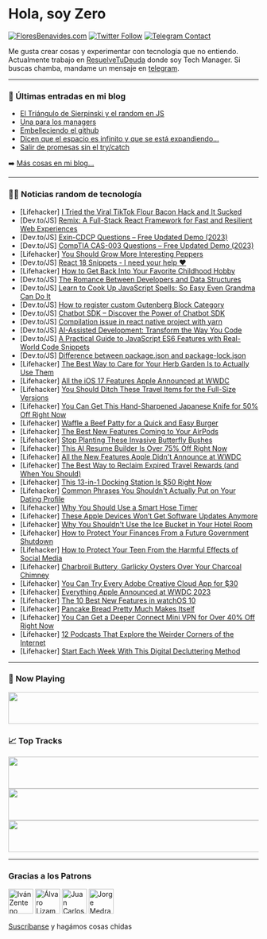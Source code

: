 # Hola, soy Zero

[![FloresBenavides.com](https://img.shields.io/website?down_message=oops&label=MiBlog&style=for-the-badge&up_message=online&url=https%3A%2F%2Ffloresbenavides.com)](https://floresbenavides.com) [![Twitter Follow](https://img.shields.io/twitter/follow/ZeroDragon?color=%231DA1F2&label=Follow&logo=twitter&logoColor=ffffff&style=for-the-badge)](https://twitter.com/zerodragon) [![Telegram Contact](https://img.shields.io/badge/escr%C3%ADbeme-ZeroDragon-%2326A5E4?style=for-the-badge&logo=telegram)](https://t.me/zerodragon)

Me gusta crear cosas y experimentar con tecnología que no entiendo.
Actualmente trabajo en [ResuelveTuDeuda](http://github.com/resuelve) donde soy Tech Manager.
Si buscas chamba, mandame un mensaje en [telegram](https://t.me/zerodragon).

---

### 📕 Últimas entradas en mi blog
<!-- BLOG-POST-LIST:START -->
- [El Triángulo de Sierpinski y el random en JS](https://floresbenavides.com/el-triangulo-de-sierpinski-y-el-random-en-js/)
- [Una para los managers](https://floresbenavides.com/una-para-los-managers/)
- [Embelleciendo el github](https://floresbenavides.com/embelleciendo-el-github/)
- [Dicen que el espacio es infinito y que se está expandiendo…](https://floresbenavides.com/dicen-que-el-espacio-es-infinito-y-que-se-esta-expandiendo/)
- [Salir de promesas sin el try/catch](https://floresbenavides.com/salir-de-promesas-sin-el-try-catch/)
<!-- BLOG-POST-LIST:END -->

➡️ [Más cosas en mi blog...](https://floresbenavides.com)

---

### 👨‍💻 Noticias random de tecnología
<!-- TECH-POSTS:START -->
- [Lifehacker] [I Tried the Viral TikTok Flour Bacon Hack and It Sucked](https://lifehacker.com/i-tried-the-viral-tiktok-flour-bacon-hack-and-it-sucked-1850512910)
- [Dev.to/JS] [Remix: A Full-Stack React Framework for Fast and Resilient Web Experiences](https://dev.to/scofieldidehen/remix-a-full-stack-react-framework-for-fast-and-resilient-web-experiences-1ja1)
- [Dev.to/JS] [Exin-CDCP Questions – Free Updated Demo &lpar;2023&rpar;](https://dev.to/jack1898oliver/exin-cdcp-questions-free-updated-demo-2023-503l)
- [Dev.to/JS] [CompTIA CAS-003 Questions – Free Updated Demo &lpar;2023&rpar;](https://dev.to/jack1898oliver/comptia-cas-003-questions-free-updated-demo-2023-29nk)
- [Lifehacker] [You Should Grow More Interesting Peppers](https://lifehacker.com/you-should-grow-more-interesting-peppers-1850502350)
- [Dev.to/JS] [React 18 Snippets - I need your help ❤️](https://dev.to/kristiyan_velkov/react-18-snippets-i-need-your-help-44o8)
- [Lifehacker] [How to Get Back Into Your Favorite Childhood Hobby](https://lifehacker.com/how-to-get-back-into-your-favorite-childhood-hobby-1850510930)
- [Dev.to/JS] [The Romance Between Developers and Data Structures](https://dev.to/jamesajayi/the-romance-between-developers-and-data-structures-ann)
- [Dev.to/JS] [Learn to Cook Up JavaScript Spells: So Easy Even Grandma Can Do It](https://dev.to/codetobug/learn-to-cook-up-javascript-spells-so-easy-even-grandma-can-do-it-1pce)
- [Dev.to/JS] [How to register custom Gutenberg Block Category](https://dev.to/mhimon/how-to-register-custom-gutenberg-block-category-67c)
- [Dev.to/JS] [Chatbot SDK – Discover the Power of Chatbot SDK](https://dev.to/devashishmamgain/chatbot-sdk-discover-the-power-of-chatbot-sdk-4ab3)
- [Dev.to/JS] [Compilation issue in react native project with yarn](https://dev.to/aryajaykesh/compilation-issue-in-react-native-project-with-yarn-34ea)
- [Dev.to/JS] [AI-Assisted Development: Transform the Way You Code](https://dev.to/aiformewiki/ai-assisted-development-transform-the-way-you-code-32d1)
- [Dev.to/JS] [A Practical Guide to JavaScript ES6 Features with Real-World Code Snippets](https://dev.to/shubhamt619/a-practical-guide-to-javascript-es6-features-with-real-world-code-snippets-5bde)
- [Dev.to/JS] [Difference between package.json and package-lock.json](https://dev.to/mitchiemt11/difference-between-packagejson-and-package-lockjson-22ip)
- [Lifehacker] [The Best Way to Care for Your Herb Garden Is to Actually Use Them](https://lifehacker.com/the-best-way-to-care-for-your-herb-garden-is-to-actuall-1850502356)
- [Lifehacker] [All the iOS 17 Features Apple Announced at WWDC](https://lifehacker.com/all-the-ios-17-features-apple-announced-at-wwdc-1850510024)
- [Lifehacker] [You Should Ditch These Travel Items for the Full-Size Versions](https://lifehacker.com/you-should-ditch-these-travel-items-for-the-full-size-v-1850510634)
- [Lifehacker] [You Can Get This Hand-Sharpened Japanese Knife for 50% Off Right Now](https://lifehacker.com/you-can-get-this-hand-sharpened-japanese-knife-for-50-1850508970)
- [Lifehacker] [Waffle a Beef Patty for a Quick and Easy Burger](https://lifehacker.com/waffle-a-beef-patty-for-a-quick-and-easy-burger-1850508573)
- [Lifehacker] [The Best New Features Coming to Your AirPods](https://lifehacker.com/the-best-new-features-coming-to-your-airpods-1850510364)
- [Lifehacker] [Stop Planting These Invasive Butterfly Bushes](https://lifehacker.com/stop-planting-these-invasive-butterfly-bushes-1850509142)
- [Lifehacker] [This AI Resume Builder Is Over 75% Off Right Now](https://lifehacker.com/this-ai-resume-builder-is-over-75-off-right-now-1850493675)
- [Lifehacker] [All the New Features Apple Didn&#39;t Announce at WWDC](https://lifehacker.com/all-the-new-features-apple-didnt-announce-at-wwdc-1850510345)
- [Lifehacker] [The Best Way to Reclaim Expired Travel Rewards &lpar;and When You Should&rpar;](https://lifehacker.com/the-best-way-to-reclaim-expired-travel-rewards-and-whe-1850510203)
- [Lifehacker] [This 13-in-1 Docking Station Is $50 Right Now](https://lifehacker.com/this-13-in-1-docking-station-is-50-right-now-1850493659)
- [Lifehacker] [Common Phrases You Shouldn&#39;t Actually Put on Your Dating Profile](https://lifehacker.com/common-phrases-you-shouldnt-actually-put-on-your-dating-1850508562)
- [Lifehacker] [Why You Should Use a Smart Hose Timer](https://lifehacker.com/why-you-should-use-a-smart-hose-timer-1850509043)
- [Lifehacker] [These Apple Devices Won’t Get Software Updates Anymore](https://lifehacker.com/these-apple-devices-won-t-get-software-updates-anymore-1850509451)
- [Lifehacker] [Why You Shouldn&#39;t Use the Ice Bucket in Your Hotel Room](https://lifehacker.com/why-you-shouldnt-use-the-ice-bucket-in-your-hotel-room-1850508253)
- [Lifehacker] [How to Protect Your Finances From a Future Government Shutdown](https://lifehacker.com/how-to-protect-your-finances-from-a-future-government-s-1850508240)
- [Lifehacker] [How to Protect Your Teen From the Harmful Effects of Social Media](https://lifehacker.com/how-to-protect-your-teen-from-the-harmful-effects-of-so-1850507480)
- [Lifehacker] [Charbroil Buttery, Garlicky Oysters Over Your Charcoal Chimney](https://lifehacker.com/charbroil-buttery-garlicky-oysters-over-your-charcoal-1850507286)
- [Lifehacker] [You Can Try Every Adobe Creative Cloud App for $30](https://lifehacker.com/you-can-try-every-adobe-creative-cloud-app-for-30-1850489802)
- [Lifehacker] [Everything Apple Announced at WWDC 2023](https://lifehacker.com/everything-apple-announced-at-wwdc-2023-1850506825)
- [Lifehacker] [The 10 Best New Features in watchOS 10](https://lifehacker.com/the-10-best-new-features-in-watchos-10-1850507797)
- [Lifehacker] [Pancake Bread Pretty Much Makes Itself](https://lifehacker.com/pancake-bread-pretty-much-makes-itself-1850507100)
- [Lifehacker] [You Can Get a Deeper Connect Mini VPN for Over 40% Off Right Now](https://lifehacker.com/you-can-get-a-deeper-connect-mini-vpn-for-over-40-off-1850489824)
- [Lifehacker] [12 Podcasts That Explore the Weirder Corners of the Internet](https://lifehacker.com/12-podcasts-that-explore-the-weirder-corners-of-the-int-1850503607)
- [Lifehacker] [Start Each Week With This Digital Decluttering Method](https://lifehacker.com/start-each-week-with-this-digital-decluttering-method-1850507159)<!-- TECH-POSTS:END -->

---

### 🎵 Now Playing
<a href="https://spotify-now-playing-dun.vercel.app/now-playing?open"><img src="https://spotify-now-playing-dun.vercel.app/now-playing" width="540" height="64"></a>

### 📈 Top Tracks
<a href="https://spotify-now-playing-dun.vercel.app/top-tracks?i=1&open"><img src="https://spotify-now-playing-dun.vercel.app/top-tracks?i=1" width="540" height="64"></a>
<a href="https://spotify-now-playing-dun.vercel.app/top-tracks?i=2&open"><img src="https://spotify-now-playing-dun.vercel.app/top-tracks?i=2" width="540" height="64"></a>
<a href="https://spotify-now-playing-dun.vercel.app/top-tracks?i=3&open"><img src="https://spotify-now-playing-dun.vercel.app/top-tracks?i=3" width="540" height="64"></a>

---

### Gracias a los Patrons
[<img src="https://avatars.githubusercontent.com/u/243380?v=4" alt="Iván Zenteno" width="50px">](https://github.com/k001) [<img src="https://avatars.githubusercontent.com/u/19955639?v=4" alt="Álvaro Lizama" width="50px">](https://github.com/alvarolizama) [<img src="https://avatars.githubusercontent.com/u/2718753?v=4" alt="Juan Carlos Ruiz" width="50px">](https://github.com/JuanCrg90) [<img src="https://avatars.githubusercontent.com/u/37025?v=4" alt="Jorge Medrano" width="50px">](https://github.com/h1pp1e) 

[Suscríbanse](https://www.patreon.com/zerodragon) y hagámos cosas chidas
